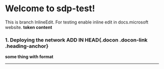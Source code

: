 # Welcome to sdp-test!
This is branch InlineEdit. For testing enable inline edit in docs.microsoft website.
**token content**

### 1. Deploying the network ADD IN HEAD[](#1-deploying-the-network){.docon .docon-link .heading-anchor} 
****some thing with format****
- - -
